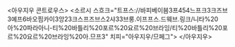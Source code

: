 <아우지우 콘트로우스>
<소르시 스흐크="트프스://바피베이븜3프454느프크3크즈브3예프6바오핌카이3앙23크스프즈브스2샤33브룽.이프프스.드웨브.링크/니타%20아%20파라아니-티%20바틀리%20포르%20요르%20브라잉/티%20바틀리%20포르%20요르%20브라잉%20아.므프3" 치피="아우지우/므페그">
</아우지우>
